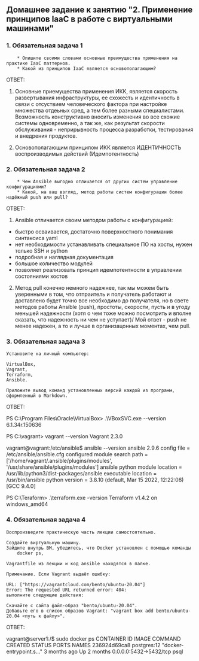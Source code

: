 ## Домашнее задание к занятию "2. Применение принципов IaaC в работе с виртуальными машинами"

### 1. Обязательная задача 1

        * Опишите своими словами основные преимущества применения на практике IaaC паттернов.
        * Какой из принципов IaaC является основополагающим?
       
ОТВЕТ: 

1. Основные приемущества применения ИКК, является скорость развертывания инфраструктуры, 
ее схожесть и идентичность в связи с отсуствием человеческого фактора при настройке множества 
отдеьных сред, а тем более разными специалистами. Возможность конструктивно вносить изменения 
во все схожие системы одновременно, а так же, как результат скорости обслуживания - неприрывность
процесса разработки, тестирования и внедрения продуктов.

2. Основополагающим принципом ИКК является ИДЕНТИЧНОСТЬ воспроизводимых действий (Идемпотентность)

### 2. Обязательная задача 2

        * Чем Ansible выгодно отличается от других систем управление конфигурациями?
        * Какой, на ваш взгляд, метод работы систем конфигурации более надёжный push или pull?

ОТВЕТ:

1. Ansible отличается своим методом работы с конфигурацией:
- быстро осваивается, достаточно поверхностного понимания синтаксиса yaml
- нет необходимости устанавливать специальное ПО на хосты, нужен только SSH и python
- подробная и наглядная документация
- большое количество модулей
- позволяет реализовать принцип идемпотентности в управлении состояниями хостов

2. Метод pull конечно немного надежнее, так мы можем быть уверенными в том, что отпраитель и получатель работают и доставлено будет точно все необходимо до получателя, 
но в свете методов работы Ansible (push), простоты, скорости, пусть и в угоду меньшей надежности (хотя о чем тоже можно посмотрить и вполне сказать, что надежность ни чем не уступает)/
Мой ответ - push не менее надежен, а то и лучше в организацонных моментах, чем pull.
  
### 3.  Обязательная задача 3

    Установите на личный компьютер:

    VirtualBox,
    Vagrant,
    Terraform,
    Ansible.
    
    Приложите вывод команд установленных версий каждой из программ, оформленный в Markdown.
    
ОТВЕТ:

PS C:\Program Files\Oracle\VirtualBox> .\VBoxSVC.exe --version
    6.1.34r.150636

PS C:\vagrant> vagrant --version
    Vagrant 2.3.0

vagrant@vagrant:/etc/ansible$ ansible --version
    ansible 2.9.6
    config file = /etc/ansible/ansible.cfg
    configured module search path = ['/home/vagrant/.ansible/plugins/modules', '/usr/share/ansible/plugins/modules']
    ansible python module location = /usr/lib/python3/dist-packages/ansible
    executable location = /usr/bin/ansible
    python version = 3.8.10 (default, Mar 15 2022, 12:22:08) [GCC 9.4.0]

PS C:\Teraform> .\terraform.exe -version
    Terraform v1.4.2
    on windows_amd64

### 4.  Обязательная задача 4    

    Воспроизведите практическую часть лекции самостоятельно.

    Создайте виртуальную машину.
    Зайдите внутрь ВМ, убедитесь, что Docker установлен с помощью команды
        docker ps,
    
    Vagrantfile из лекции и код ansible находятся в папке.

    Примечание. Если Vagrant выдаёт ошибку:

    URL: ["https://vagrantcloud.com/bento/ubuntu-20.04"]     
    Error: The requested URL returned error: 404:
    выполните следующие действия:

    Скачайте с сайта файл-образ "bento/ubuntu-20.04".
    Добавьте его в список образов Vagrant: "vagrant box add bento/ubuntu-20.04 <путь к файлу>".

ОТВЕТ:

vagrant@server1:/$ sudo docker ps
CONTAINER ID   IMAGE         COMMAND                  CREATED        STATUS        PORTS                    NAMES
236924d69ca8   postgres:12   "docker-entrypoint.s…"   3 months ago   Up 2 months   0.0.0.0:5432->5432/tcp   psql
 